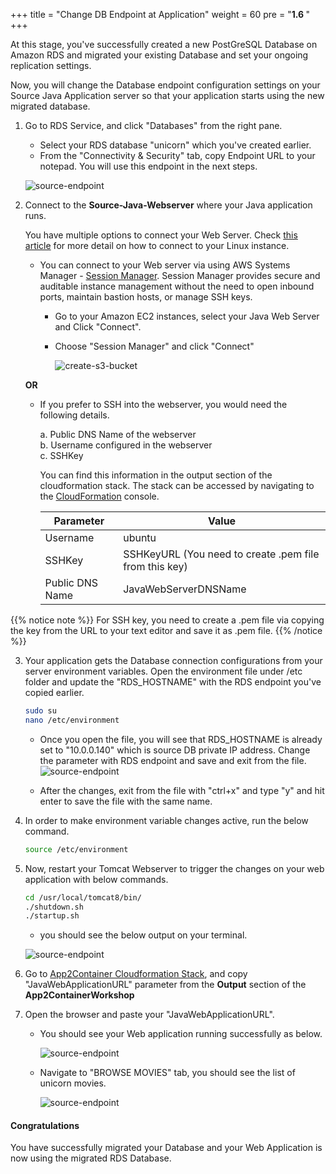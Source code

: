 +++
title = "Change DB Endpoint at Application"
weight = 60
pre = "<b>1.6 </b>"
+++

At this stage, you've successfully created a new PostGreSQL Database on Amazon RDS and migrated your existing Database and set your ongoing replication settings.

Now, you will change the Database endpoint configuration settings on your Source Java Application server so that your application starts using the new migrated database.

1. Go to RDS Service, and click "Databases" from the right pane.
    - Select your RDS database "unicorn" which you've created earlier.
    - From the "Connectivity & Security" tab, copy Endpoint URL to your notepad. You will use this endpoint in the next steps.

    ![source-endpoint](/db-mig/java-rds-endpoint.png)

2. Connect to the **Source-Java-Webserver** where your Java application runs.

   You have multiple options to connect your Web Server. Check <a href="https://docs.aws.amazon.com/AWSEC2/latest/UserGuide/AccessingInstances.html" target="_blank">this article</a> for more detail on how to connect to your Linux instance.

    - You can connect to your Web server via using AWS Systems Manager - <a href="https://docs.aws.amazon.com/systems-manager/latest/userguide/session-manager.html" target="_blank">Session Manager</a>. Session Manager provides secure and auditable instance management without the need to open inbound ports, maintain bastion hosts, or manage SSH keys.
       
        - Go to your Amazon EC2 instances, select your Java Web Server and Click "Connect".
        - Choose "Session Manager" and click "Connect"
       
          ![create-s3-bucket](/setting-up-app2container/session-manager.png)

    **OR**

    - If you prefer to SSH into the webserver, you would need the following details.

        a. Public DNS Name of the webserver <br>
        b. Username configured in the webserver <br>
        c. SSHKey <br>

        You can find this information in the output section of the cloudformation stack. The stack can be accessed by navigating to the <a href="https://us-west-2.console.aws.amazon.com/cloudformation/home?region=us-west-2#/" target="_blank">CloudFormation</a> console.

        | Parameter              | Value                                               |
        | ---------------------- | --------------------------------------------------- |
        | Username   | ubuntu                                |
        | SSHKey  | SSHKeyURL      (You need to create .pem file from this key)                          |
        | Public DNS Name        | JavaWebServerDNSName                                    |

  {{% notice note %}}
  For SSH key, you need to create a .pem file via copying the key from the URL to your text editor and save it as .pem file.
  {{% /notice %}}  

3. Your application gets the Database connection configurations from your server environment variables. Open the environment file under /etc folder and update the "RDS_HOSTNAME" with the RDS endpoint you've copied earlier.

    ```bash
    sudo su
    nano /etc/environment
    ```

    - Once you open the file, you will see that RDS_HOSTNAME is already set to "10.0.0.140" which is source DB private IP address. Change the parameter with RDS endpoint and save and exit from the file.
    ![source-endpoint](/db-mig/java-env-var.png)

    - After the changes, exit from the file with "ctrl+x" and type "y" and hit enter to save the file with the same name.

4. In order to make environment variable changes active, run the below command.

    ```bash
    source /etc/environment
    ```

5. Now, restart your Tomcat Webserver to trigger the changes on your web application with below commands.

    ```bash
    cd /usr/local/tomcat8/bin/
    ./shutdown.sh
    ./startup.sh
    ```

    - you should see the below output on your terminal.

    ![source-endpoint](/db-mig/java-start-tomcat.png)

6. Go to <a href="https://us-west-2.console.aws.amazon.com/cloudformation/home?region=us-west-2#/" target="_blank">App2Container Cloudformation Stack</a>, and copy "JavaWebApplicationURL" parameter from the **Output** section of the **App2ContainerWorkshop**

7. Open the browser and paste your "JavaWebApplicationURL".

    - You should see your Web application running successfully as below.

        ![source-endpoint](/db-mig/java-app-url.png)

    - Navigate to "BROWSE MOVIES" tab, you should see the list of unicorn movies.

        ![source-endpoint](/db-mig/java-url-movies.png)

#### Congratulations

You have successfully migrated your Database and your Web Application is now using the migrated RDS Database.
